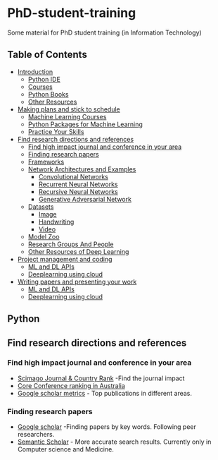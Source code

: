 # PhD-student-training
Some material for PhD student training (in Information Technology)

## Table of Contents
- [Introduction](#python)
  - [Python IDE](#python-ide)
  - [Courses](#courses)
  - [Python Books](#python-books)
  - [Other Resources](#other-resources)
- [Making plans and stick to schedule](#machine-learning-using-python)
  - [Machine Learning Courses](#machine-learning-courses)
  - [Python Packages for Machine Learning](#python-packages-for-machine-learning)
  - [Practice Your Skills](#pratice-your-skills)
- [Find research directions and references](#find-research-directions-and-references)
  - [Find high impact journal and conference in your area](#dp-books)
  - [Finding research papers](#finding-research-papers)
  - [Frameworks](#frameworks)
  - [Network Architectures and Examples](#network-architectures-and-examples)
    - [Convolutional Networks](#convolutional-networks)
    - [Recurrent Neural Networks](#recurrent-neural-networks)
    - [Recursive Neural Networks](#recursive-neural-networks)
    - [Generative Adversarial Network](#generative-adversarial-network)
  - [Datasets](#datasets)
    - [Image](#image)
    - [Handwriting](#handwriting)
    - [Video](#video)
  - [Model Zoo](#model-zoo)
  - [Research Groups And People](#research-groups-and-people)
  - [Other Resources of Deep Learning](#other-resources-of-deep-learning)
- [Project management and coding](#using-commercial-cloud-computing-platforms)
  - [ML and DL APIs](#ml-and-dl-apis)
  - [Deeplearning using cloud](#deeplearning-using-cloud)
- [Writing papers and presenting your work](#using-commercial-cloud-computing-platforms)
  - [ML and DL APIs](#ml-and-dl-apis)
  - [Deeplearning using cloud](#deeplearning-using-cloud)
## Python

## Find research directions and references

### Find high impact journal and conference in your area
* [Scimago Journal & Country Rank]() -Find the journal impact
* [Core Conference ranking in Australia](http://portal.core.edu.au/conf-ranks/)
* [Google scholar metrics](https://scholar.google.com/citations?view_op=metrics_intro&hl=en) - Top publications in different areas.

### Finding research papers
* [Google scholar](https://scholar.google.com/schhp?hl=en) -Finding papers by key words. Following peer researchers.
* [Semantic Scholar](https://www.semanticscholar.org/) - More accurate search results. Currently only in Computer science and Medicine.
